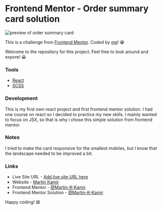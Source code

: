 # Frontend Mentor - Order summary card solution

![preview of order summary card](./app/desktop-preview.jpg)

This is a challenge from [Frontend Mentor](https://www.frontendmentor.io/). Coded by [me](https://www.frontendmentor.io/profile/Martin-K-Kamir)! 😁

Welcome to the repository for this project. Feel free to look around and expore! 😀

### Tools

- [React](https://reactjs.org/)
- [SCSS](https://sass-lang.com/)

### Development

This is my first own react project and first frontend mentor solution. I had one course on react so I decided to practice my new skills. I mainly wanted to focus on JSX, so that is why i chose this simple solution from frontend mentor.

### Notes

I tried to make the card responsive for the smallest mobiles, but I know that the landscape needed to be improved a bit.

### Links

- Live Site URL - [Add live site URL here](https://your-live-site-url.com)
- Website - [Martin Kamír](https://martinkamir.com/)
- Frontend Mentor - [@Martin-K-Kamir](https://www.frontendmentor.io/profile/Martin-K-Kamir)
- Frontend Mentor Solution - [@Martin-K-Kamir](https://www.frontendmentor.io/profile/Martin-K-Kamir)

Happy coding! 😄